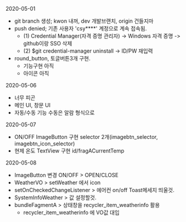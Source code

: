2020-05-01

- git branch 생성; kwon 내꺼, dev 개발브랜치, origin 건들지마
- push denied; 기존 사용자 'csy****' 계정으로 계속 접속됨.
	- (1) Credential Manager(자격 증명 관리자) -> Windows 자격 증명 -> github이랑 SSO 삭제
	- (2) $git credential-manager uninstall -> ID/PW 재입력
- round_button, 토글버튼3개 구현.
	- 기능구현 아직
	- 아이콘 아직



2020-05-06

- 너무 피곤
- 메인 UI, 창문 UI 
- 자동/수동 기능
	수동은 알람 형식으로



2020-05-07

- ON/OFF ImageButton 구현
	selector 2개(imagebtn_selector, imagebtn_icon_selector)
- 현제 온도 TextView 구현
	id/fragACurrentTemp



2020-05-08

- ImageButton 변경
	ON/OFF > OPEN/CLOSE
- WeatherVO > setWeather 에서 icon 
- setOnCheckedChangeListener > 에어컨 on/off Toast메세지 띄울것.
- SystemInfoWeather > 값 설정할것.
- bundleFagmentA > 상태창을  recycler_item_weatherinfo 활용
	- recycler_item_weatherinfo 에 VO값 대입